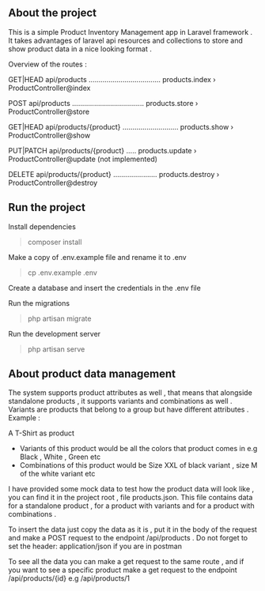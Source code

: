 ## About the project

This is a simple Product Inventory Management app in Laravel framework . 
It takes advantages of laravel api resources and collections to store and show product data in a 
nice looking format .

Overview of the routes : 


  GET|HEAD  api/products .................................... products.index › ProductController@index 

  POST      api/products .................................... products.store › ProductController@store  

  GET|HEAD  api/products/{product} ............................ products.show › ProductController@show  

  PUT|PATCH   api/products/{product} ..... products.update › ProductController@update  (not implemented)

  DELETE  api/products/{product} ...................... products.destroy › ProductController@destroy

## Run the project 

Install dependencies 

> composer install 

Make a copy of .env.example file and rename it to .env

> cp .env.example .env 

Create a database and insert the credentials in the .env file 

Run the migrations 

> php artisan migrate

Run the development server 

> php artisan serve


## About product data management 

The system supports product attributes as well , that means that alongside standalone products ,
it supports variants and combinations as well .
Variants are products that belong to a group but have different attributes .
Example : 

A T-Shirt as product 

- Variants of this product would be all the colors that product comes in e.g Black , White , Green etc 
- Combinations of this product would be Size XXL of black variant , size M of the white variant etc

I have provided some mock data to test how the product data will look like , you can find it in the project root , file products.json. This file contains data for a standalone product , for a product 
with variants and for a product with combinations .

To insert the data just copy the data as it is , put it in the body of the request 
and make a POST request to the endpoint /api/products . Do not forget to set the header: 
application/json if you are in postman 

To see all the data you can make a get request to the same route , and if you want to see a specific product make a get request to the endpoint /api/products/{id} e.g  /api/products/1

